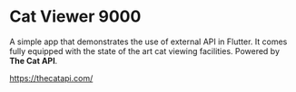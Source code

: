 # Cat Viewer 9000

A simple app that demonstrates the use of external API in Flutter. It comes fully equipped with the state of the art cat viewing facilities. Powered by **The Cat API**.

https://thecatapi.com/
